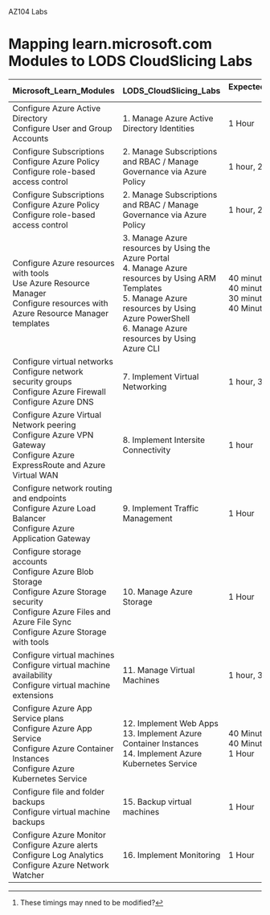 AZ104 Labs
# Mapping learn.microsoft.com Modules to LODS CloudSlicing Labs


|Microsoft_Learn_Modules | LODS_CloudSlicing_Labs |Expected_Lab_Duration [^1] |
|---|---|---|
|Configure Azure Active Directory<BR>Configure User and Group Accounts|1.	Manage Azure Active Directory Identities |1 Hour|
|Configure Subscriptions<br>Configure Azure Policy<br>Configure role-based access control|2.	Manage Subscriptions and RBAC / Manage Governance via Azure Policy |1 hour, 20 minutes|  
|Configure Subscriptions<BR>Configure Azure Policy<BR>Configure role-based access control|2.	Manage Subscriptions and RBAC / Manage Governance via Azure Policy |1 hour, 20 minutes|
|Configure Azure resources with tools<BR>Use Azure Resource Manager<BR>Configure resources with Azure Resource Manager templates|3.	Manage Azure resources by Using the Azure Portal <br>4.	Manage Azure resources by Using ARM Templates <br>5.	Manage Azure resources by Using Azure PowerShell<br>6.	Manage Azure resources by Using Azure CLI|40 minutes<br>40 minutes<br>30 minutes<br>40 Minutes|
|Configure virtual networks<BR>Configure network security groups<BR>Configure Azure Firewall<BR>Configure Azure DNS|7.	Implement Virtual Networking|1 hour, 30 minutes|
|Configure Azure Virtual Network peering<BR>Configure Azure VPN Gateway<BR>Configure Azure ExpressRoute and Azure Virtual WAN|8.	Implement Intersite Connectivity|1 hour|
|Configure network routing and endpoints<BR>Configure Azure Load Balancer<BR>Configure Azure Application Gateway|9.	Implement Traffic Management|1 Hour|
|Configure storage accounts<BR>Configure Azure Blob Storage<BR>Configure Azure Storage security<BR>Configure Azure Files and Azure File Sync<BR>Configure Azure Storage with tools|10.	Manage Azure Storage|1 Hour|
|Configure virtual machines<BR>Configure virtual machine availability<BR>Configure virtual machine extensions|11.	Manage Virtual Machines|1 hour, 30 minutes|
|Configure Azure App Service plans<BR>Configure Azure App Service<BR>Configure Azure Container Instances<BR>Configure Azure Kubernetes Service|12.	Implement Web Apps <br>13.	Implement Azure Container Instances<br>14.	Implement Azure Kubernetes Service|40 Minutes<br>40 Minutes<br>1 Hour|
|Configure file and folder backups<BR>Configure virtual machine backups|15.	Backup virtual machines|1 Hour|
|Configure Azure Monitor<BR>Configure Azure alerts<BR>Configure Log Analytics<BR>Configure Azure Network Watcher|16.	Implement Monitoring|1 Hour|

[^1]: These timings may nned to be modified?  
